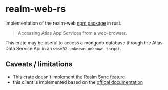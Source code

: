 # realm-web-rs
Implementation of the realm-web [npm package](https://www.npmjs.com/package/realm-web) in rust.
> Accessing Atlas App Services from a web-browser.

This crate may be useful to access a mongodb database through the Atlas Data Service Api in an ``wasm32-unknown-unknown target``.
## Caveats / limitations
- This crate doesn't implement the Realm Sync feature
- this client is implemented based on the [offical documentation](https://www.mongodb.com/docs/atlas/app-services/data-api/generated-endpoints/)